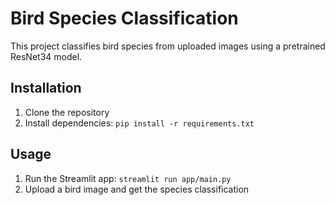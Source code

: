 # Bird Species Classification

This project classifies bird species from uploaded images using a pretrained ResNet34 model.

## Installation

1. Clone the repository
2. Install dependencies: `pip install -r requirements.txt`

## Usage

1. Run the Streamlit app: `streamlit run app/main.py`
2. Upload a bird image and get the species classification
